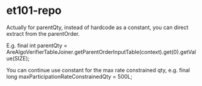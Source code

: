# et101-repo


Actually for parentQty, instead of hardcode as a constant, you can direct extract from the parentOrder.

E.g. final int parentQty = AreAlgoVerifierTableJoiner.getParentOrderInputTable(context).get(0).getValue(SIZE);

You can continue use constant for the max rate constrained qty, e.g. final long maxParticipationRateConstrainedQty = 500L;

